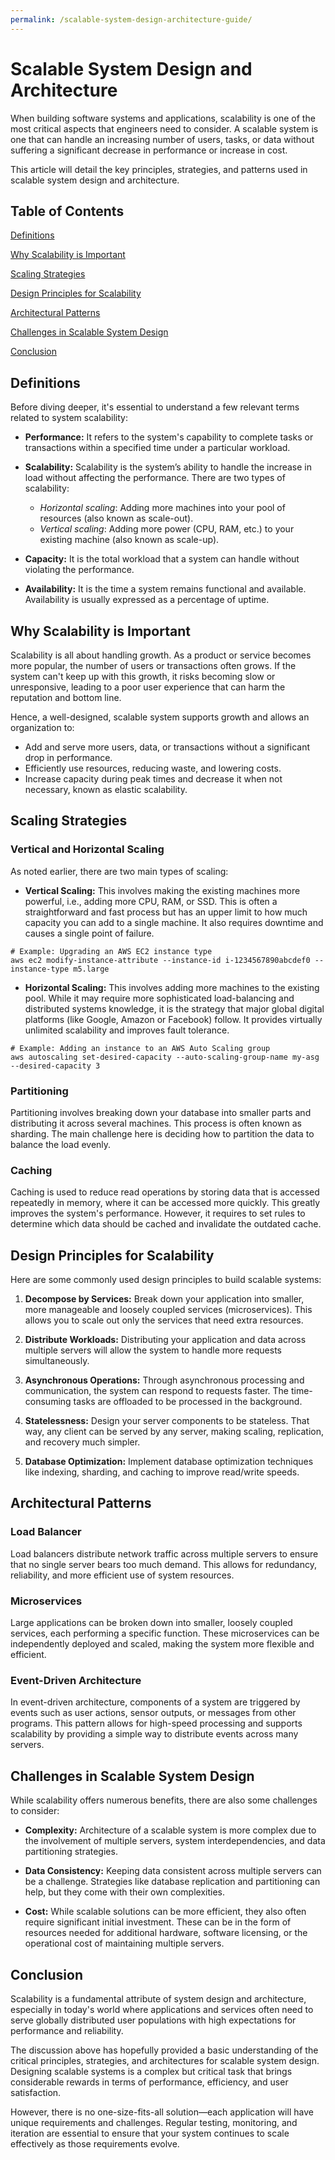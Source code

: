 ```yaml
---
permalink: /scalable-system-design-architecture-guide/
---
```


# Scalable System Design and Architecture

When building software systems and applications, scalability is one of the most critical aspects that engineers need to consider. A scalable system is one that can handle an increasing number of users, tasks, or data without suffering a significant decrease in performance or increase in cost.

This article will detail the key principles, strategies, and patterns used in scalable system design and architecture.

## Table of Contents

[Definitions](#definitions)

[Why Scalability is Important](#why-scalability-is-important)

[Scaling Strategies](#scaling-strategies)

[Design Principles for Scalability](#design-principles-for-scalability)

[Architectural Patterns](#architectural-patterns)

[Challenges in Scalable System Design](#challenges-in-scalable-system-design)

[Conclusion](#conclusion)

## Definitions

Before diving deeper, it's essential to understand a few relevant terms related to system scalability:

- **Performance:** It refers to the system's capability to complete tasks or transactions within a specified time under a particular workload.
- **Scalability:** Scalability is the system’s ability to handle the increase in load without affecting the performance. There are two types of scalability:

  - _Horizontal scaling_: Adding more machines into your pool of resources (also known as scale-out).
  - _Vertical scaling_: Adding more power (CPU, RAM, etc.) to your existing machine (also known as scale-up).

- **Capacity:** It is the total workload that a system can handle without violating the performance.

- **Availability:** It is the time a system remains functional and available. Availability is usually expressed as a percentage of uptime.

## Why Scalability is Important

Scalability is all about handling growth. As a product or service becomes more popular, the number of users or transactions often grows. If the system can't keep up with this growth, it risks becoming slow or unresponsive, leading to a poor user experience that can harm the reputation and bottom line.

Hence, a well-designed, scalable system supports growth and allows an organization to:

- Add and serve more users, data, or transactions without a significant drop in performance.
- Efficiently use resources, reducing waste, and lowering costs.
- Increase capacity during peak times and decrease it when not necessary, known as elastic scalability.

## Scaling Strategies

### Vertical and Horizontal Scaling

As noted earlier, there are two main types of scaling:

- **Vertical Scaling:** This involves making the existing machines more powerful, i.e., adding more CPU, RAM, or SSD. This is often a straightforward and fast process but has an upper limit to how much capacity you can add to a single machine. It also requires downtime and causes a single point of failure.

```shell
# Example: Upgrading an AWS EC2 instance type
aws ec2 modify-instance-attribute --instance-id i-1234567890abcdef0 --instance-type m5.large
```

- **Horizontal Scaling:** This involves adding more machines to the existing pool. While it may require more sophisticated load-balancing and distributed systems knowledge, it is the strategy that major global digital platforms (like Google, Amazon or Facebook) follow. It provides virtually unlimited scalability and improves fault tolerance.

```shell
# Example: Adding an instance to an AWS Auto Scaling group
aws autoscaling set-desired-capacity --auto-scaling-group-name my-asg --desired-capacity 3
```

### Partitioning

Partitioning involves breaking down your database into smaller parts and distributing it across several machines. This process is often known as sharding. The main challenge here is deciding how to partition the data to balance the load evenly.

### Caching

Caching is used to reduce read operations by storing data that is accessed repeatedly in memory, where it can be accessed more quickly. This greatly improves the system's performance. However, it requires to set rules to determine which data should be cached and invalidate the outdated cache.

## Design Principles for Scalability

Here are some commonly used design principles to build scalable systems:

1. **Decompose by Services:** Break down your application into smaller, more manageable and loosely coupled services (microservices). This allows you to scale out only the services that need extra resources.

2. **Distribute Workloads:** Distributing your application and data across multiple servers will allow the system to handle more requests simultaneously.

3. **Asynchronous Operations:** Through asynchronous processing and communication, the system can respond to requests faster. The time-consuming tasks are offloaded to be processed in the background.

4. **Statelessness:** Design your server components to be stateless. That way, any client can be served by any server, making scaling, replication, and recovery much simpler.

5. **Database Optimization:** Implement database optimization techniques like indexing, sharding, and caching to improve read/write speeds.

## Architectural Patterns

### Load Balancer

Load balancers distribute network traffic across multiple servers to ensure that no single server bears too much demand. This allows for redundancy, reliability, and more efficient use of system resources.

### Microservices

Large applications can be broken down into smaller, loosely coupled services, each performing a specific function. These microservices can be independently deployed and scaled, making the system more flexible and efficient.

### Event-Driven Architecture

In event-driven architecture, components of a system are triggered by events such as user actions, sensor outputs, or messages from other programs. This pattern allows for high-speed processing and supports scalability by providing a simple way to distribute events across many servers.

## Challenges in Scalable System Design

While scalability offers numerous benefits, there are also some challenges to consider:

- **Complexity:** Architecture of a scalable system is more complex due to the involvement of multiple servers, system interdependencies, and data partitioning strategies.
- **Data Consistency:** Keeping data consistent across multiple servers can be a challenge. Strategies like database replication and partitioning can help, but they come with their own complexities.

- **Cost:** While scalable solutions can be more efficient, they also often require significant initial investment. These can be in the form of resources needed for additional hardware, software licensing, or the operational cost of maintaining multiple servers.

## Conclusion

Scalability is a fundamental attribute of system design and architecture, especially in today's world where applications and services often need to serve globally distributed user populations with high expectations for performance and reliability.

The discussion above has hopefully provided a basic understanding of the critical principles, strategies, and architectures for scalable system design. Designing scalable systems is a complex but critical task that brings considerable rewards in terms of performance, efficiency, and user satisfaction.

However, there is no one-size-fits-all solution—each application will have unique requirements and challenges. Regular testing, monitoring, and iteration are essential to ensure that your system continues to scale effectively as those requirements evolve.
